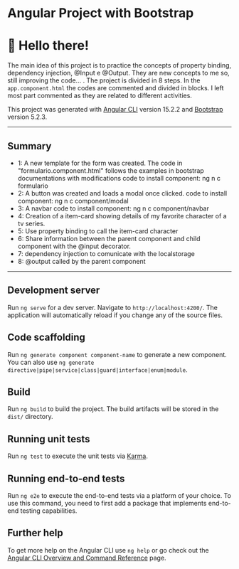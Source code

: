 # Angular Project with Bootstrap

# :vulcan_salute: Hello there! 


The main idea of this project is to practice the concepts of property binding, dependency injection, @Input e @Output. They are new concepts to me so, still improving the code... . The project is divided in 8 steps. In the `app.component.html` the codes are commented and divided in blocks.  I left most part commented as they are related to different activities.

This project was generated with [Angular CLI](https://github.com/angular/angular-cli) version 15.2.2 and [Bootstrap](https://getbootstrap.com/) version 5.2.3. 


---
## Summary


- 1: A new template for the form was created. The code in "formulario.component.html" follows the examples in bootstrap documentations with modifications 
	code to install component: ng n c formulario
- 2: A button was created and loads a modal once clicked.
	code to install component: ng n c component/modal
- 3: A navbar
	code to install component: ng n c component/navbar
- 4: Creation of a item-card showing details of my favorite character of a tv series.
- 5: Use property binding to call the item-card character
- 6: Share information between the parent component and child component with the  @input decorator.
- 7: dependency injection to comunicate with the localstorage
- 8: @output called by the parent component


---
## Development server

Run `ng serve` for a dev server. Navigate to `http://localhost:4200/`. The application will automatically reload if you change any of the source files.

## Code scaffolding

Run `ng generate component component-name` to generate a new component. You can also use `ng generate directive|pipe|service|class|guard|interface|enum|module`.

## Build

Run `ng build` to build the project. The build artifacts will be stored in the `dist/` directory.

## Running unit tests

Run `ng test` to execute the unit tests via [Karma](https://karma-runner.github.io).

## Running end-to-end tests

Run `ng e2e` to execute the end-to-end tests via a platform of your choice. To use this command, you need to first add a package that implements end-to-end testing capabilities.

## Further help

To get more help on the Angular CLI use `ng help` or go check out the [Angular CLI Overview and Command Reference](https://angular.io/cli) page.
